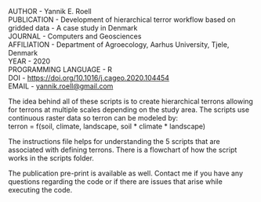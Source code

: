 AUTHOR - Yannik E. Roell  
PUBLICATION - Development of hierarchical terror workflow based on gridded data - A case study in Denmark  
JOURNAL - Computers and Geosciences  
AFFILIATION - Department of Agroecology, Aarhus University, Tjele, Denmark   
YEAR - 2020  
PROGRAMMING LANGUAGE - R  
DOI - https://doi.org/10.1016/j.cageo.2020.104454  
EMAIL - yannik.roell@gmail.com  

The idea behind all of these scripts is to create hierarchical terrons allowing for terrons at multiple scales depending on the study area.
The scripts use continuous raster data so terron can be modeled by:  
  terron = f(soil, climate, landscape, soil \* climate \* landscape)
  
The instructions file helps for understanding the 5 scripts that are associated with defining terrons. 
There is a flowchart of how the script works in the scripts folder.

The publication pre-print is available as well. Contact me if you have any questions regarding the code or if there are issues that arise while executing the code. 
